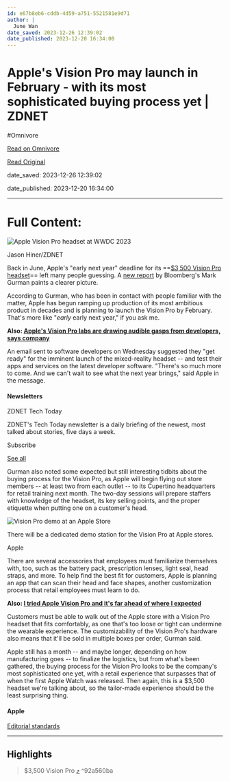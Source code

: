 ```yaml
---
id: e67b8eb6-cddb-4d59-a751-5521581e9d71
author: |
  June Wan
date_saved: 2023-12-26 12:39:02
date_published: 2023-12-20 16:34:00
---
```


# Apple's Vision Pro may launch in February - with its most sophisticated buying process yet | ZDNET
#Omnivore

[Read on Omnivore](https://omnivore.app/me/apple-s-vision-pro-may-launch-in-february-with-its-most-sophisti-18ca73561ad)

[Read Original](https://www.zdnet.com/article/apples-vision-pro-may-launch-in-february-with-its-most-sophisticated-buying-process-yet/)

date_saved: 2023-12-26 12:39:02

date_published: 2023-12-20 16:34:00

--- 

# Full Content: 

![Apple Vision Pro headset at WWDC 2023](https://proxy-prod.omnivore-image-cache.app/1280x0,shQmDqG6tUk14SwU556Y8oq8hv91gVb5D3R4zQqtcH4Y/https://www.zdnet.com/a/img/resize/bdbce326a65f19210433f16d312b5cbc199a22d7/2023/06/06/be722f0a-e954-4ec1-8139-c79a21a734bc/img-8844.jpg?auto=webp&precrop=2048,1150,x0,y42&width=1280)

Jason Hiner/ZDNET

Back in June, Apple's "early next year" deadline for its ==[$3,500 Vision Pro headset](https://www.zdnet.com/article/meet-apples-arvr-vision-pro-headset-price-features-release-date-and-everything-else-to-know/)== left many people guessing. A [new report](https://www.bloomberg.com/news/articles/2023-12-20/when-will-apple-vision-pro-be-available-company-is-aiming-for-february?) by Bloomberg's Mark Gurman paints a clearer picture.

According to Gurman, who has been in contact with people familiar with the matter, Apple has begun ramping up production of its most ambitious product in decades and is planning to launch the Vision Pro by February. That's more like "_early_ early next year," if you ask me.

**Also: [Apple's Vision Pro labs are drawing audible gasps from developers, says company](https://www.zdnet.com/article/apples-vision-pro-labs-are-leaving-developers-at-an-audible-gasp-says-company/)**

An email sent to software developers on Wednesday suggested they "get ready" for the imminent launch of the mixed-reality headset -- and test their apps and services on the latest developer software. "There's so much more to come. And we can't wait to see what the next year brings," said Apple in the message.

#### Newsletters

ZDNET Tech Today

ZDNET's Tech Today newsletter is a daily briefing of the newest, most talked about stories, five days a week.

 Subscribe

[ See all](https://www.zdnet.com/newsletters/)

Gurman also noted some expected but still interesting tidbits about the buying process for the Vision Pro, as Apple will begin flying out store members -- at least two from each outlet -- to its Cupertino headquarters for retail training next month. The two-day sessions will prepare staffers with knowledge of the headset, its key selling points, and the proper etiquette when putting one on a customer's head. 

![Vision Pro demo at an Apple Store](https://proxy-prod.omnivore-image-cache.app/1280x720,soHbXjbLbRAFRC_TsmCnYCBdkBZUad0TfVitYb6KfrVg/https://www.zdnet.com/a/img/resize/ccf7252b549738d6070f5231024fa00e1eac0389/2023/12/20/5a4e07db-97aa-43ec-b123-e170ed6c16be/77e90237-7c03-4f69-953f-2cc91a249160-2880x1620.jpg?auto=webp&width=1280)

There will be a dedicated demo station for the Vision Pro at Apple stores.

Apple

There are several accessories that employees must familiarize themselves with, too, such as the battery pack, prescription lenses, light seal, head straps, and more. To help find the best fit for customers, Apple is planning an app that can scan their head and face shapes, another customization process that retail employees must learn to do. 

**Also: [I tried Apple Vision Pro and it's far ahead of where I expected](https://www.zdnet.com/article/i-tried-apple-vision-pro-and-its-far-ahead-of-where-i-expected/)**

Customers must be able to walk out of the Apple store with a Vision Pro headset that fits comfortably, as one that's too loose or tight can undermine the wearable experience. The customizability of the Vision Pro's hardware also means that it'll be sold in multiple boxes per order, Gurman said.

Apple still has a month -- and maybe longer, depending on how manufacturing goes -- to finalize the logistics, but from what's been gathered, the buying process for the Vision Pro looks to be the company's most sophisticated one yet, with a retail experience that surpasses that of when the first Apple Watch was released. Then again, this is a $3,500 headset we're talking about, so the tailor-made experience should be the least surprising thing.

#### Apple

[Editorial standards](https://www.zdnet.com/editorial-guidelines/)

---

## Highlights

> $3,500 Vision Pro [⤴️](https://omnivore.app/me/apple-s-vision-pro-may-launch-in-february-with-its-most-sophisti-18ca73561ad#92a560ba-8607-4bf6-8e0d-cf75d9966723)  ^92a560ba

